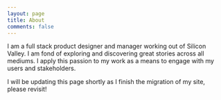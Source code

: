 ```yaml
---
layout: page
title: About
comments: false
---
```


I am a full stack product designer and manager working out of Silicon Valley. I am fond of exploring and discovering great stories across all mediums. I apply this passion to my work as a means to engage with my users and stakeholders.

I will be updating this page shortly as I finish the migration of my site, please revisit!
